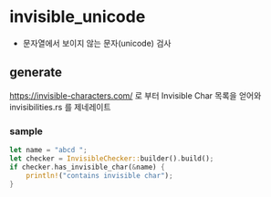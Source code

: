 # invisible_unicode
- 문자열에서 보이지 않는 문자(unicode) 검사

## generate
https://invisible-characters.com/ 로 부터 Invisible Char 목록을 얻어와 invisibilities.rs 를 제네레이트

### sample
``` Rust
let name = "abcd ";
let checker = InvisibleChecker::builder().build();
if checker.has_invisible_char(&name) {
    println!("contains invisible char");
}

```